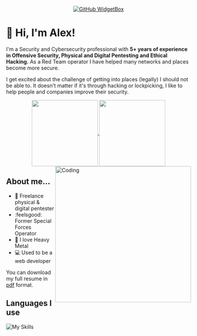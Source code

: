 <div align="center">

[![GitHub WidgetBox](https://github-widgetbox.vercel.app/api/profile?username=amtzespinosa&data=followers,repositories,stars,commits)](https://amtzespinosa.github.io/)

</div>

# :wave: Hi, I'm Alex!

I'm a Security and Cybersecurity professional with **5+ years of experience in Offensive Security, Physical and Digital Pentesting and Ethical Hacking.** As a Red Team operator I have helped many networks and places become more secure.

I get excited about the challenge of getting into places (legally) I should not be able to. It doesn't matter if it's through hacking or lockpicking, I like to help people and companies improve their security.

<div align="center">

<a href="https://github.com/amtzespinosa/">
  <img height=180 align="center" src="https://github-readme-streak-stats.herokuapp.com/?user=amtzespinosa" />
</a>
<a href="https://github.com/amtzespinosa/">
  <img height=180 align="center" src="https://github-readme-stats.vercel.app/api/top-langs/?username=amtzespinosa&hide=scss,css&layout=compact" />
</a>

</div>

<img align="right" alt="Coding" width="370" src="https://camo.githubusercontent.com/5ddf73ad3a205111cf8c686f687fc216c2946a75005718c8da5b837ad9de78c9/68747470733a2f2f7468756d62732e6766796361742e636f6d2f4576696c4e657874446576696c666973682d736d616c6c2e676966">

## About me... 

- :closed_lock_with_key: Freelance physical & digital pentester
- :feelsgood: Former Special Forces Operator
- :musical_score: I love Heavy Metal
- :computer: Used to be a web developer

You can download my full resume in [pdf](https://amtzespinosa.github.io/assets/docs/alejandro_martinez_espinosa_resume.pdf) format.

## Languages I use

![My Skills](https://skillicons.dev/icons?i=python,bash,html,css,js,php,c,cpp)
